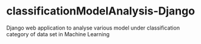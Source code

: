 # classificationModelAnalysis-Django
Django web application to analyse various model under classification category of data set in Machine Learning
